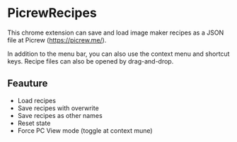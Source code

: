 # PicrewRecipes
This chrome extension can save and load image maker recipes as a JSON file at Picrew (https://picrew.me/).

In addition to the menu bar, you can also use the context menu and shortcut keys.
Recipe files can also be opened by drag-and-drop.

## Feauture
- Load recipes
- Save recipes with overwrite
- Save recipes as other names
- Reset state
- Force PC View mode (toggle at context mune)
